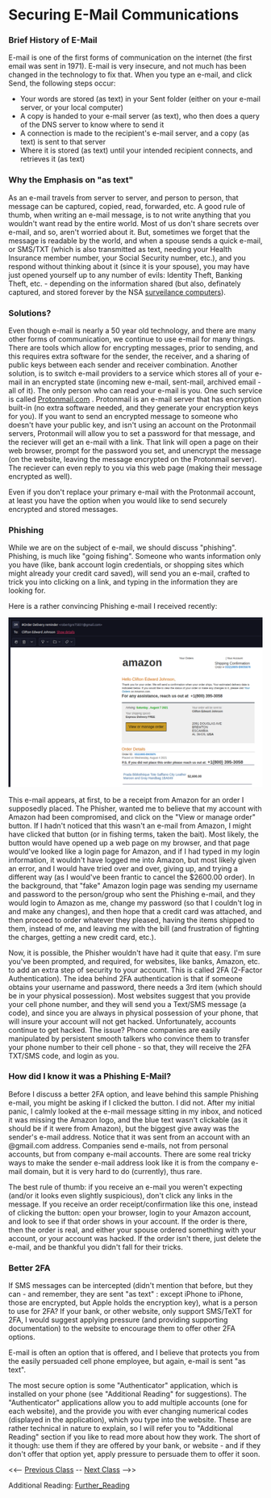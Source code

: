 # Securing E-Mail Communications

### Brief History of E-Mail
E-mail is one of the first forms of communication on the internet (the first email was sent in 1971).  E-mail is very insecure, and not much has been changed in the technology to fix that.  When you type an e-mail, and click Send, the following steps occur:

- Your words are stored (as text) in your Sent folder (either on your e-mail server, or your local computer)
- A copy is handed to your e-mail server (as text), who then does a query of the DNS server to know where to send it
- A connection is made to the recipient's e-mail server, and a copy (as text) is sent to that server
- Where it is stored (as text) until your intended recipient connects, and retrieves it (as text)

### Why the Emphasis on "as text"
As an e-mail travels from server to server, and person to person, that message can be captured, copied, read, forwarded, etc.  A good rule of thumb, when writing an e-mail message, is to not write anything that you wouldn't want read by the entire world.  Most of us don't share secrets over e-mail, and so, aren't worried about it.  But, sometimes we forget that the message is readable by the world, and when a spouse sends a quick e-mail, or SMS/TXT (which is also transmitted as text, needing your Health Insurance member number, your Social Security number, etc.), and you respond without thinking about it (since it is your spouse), you may have just opened yourself up to any number of evils: Identity Theft, Banking Theft, etc. - depending on the information shared (but also, definately captured, and stored forever by the NSA [surveilance computers](https://en.wikipedia.org/wiki/PRISM_(surveillance_program))).

### Solutions?
Even though e-mail is nearly a 50 year old technology, and there are many other forms of communication, we continue to use e-mail for many things.  There are tools which allow for encrypting messages, prior to sending, and this requires extra software for the sender, the receiver, and a sharing of public keys between each sender and receiver combination.  Another solution, is to switch e-mail providers to a service which stores all of your e-mail in an encrypted state (incoming new e-mail, sent-mail, archived email - all of it).  The only person who can read your e-mail is you.  One such service is called [Protonmail.com](https://protonmail.com) . Protonmail is an e-mail server that has encryption built-in (no extra software needed, and they generate your encryption keys for you).  If you want to send an encrypted message to someone who doesn't have your public key, and isn't using an account on the Protonmail servers, Protonmail will allow you to set a password for that message, and the reciever will get an e-mail with a link.  That link will open a page on their web browser, prompt for the password you set, and unencrypt the message (on the website, leaving the message encrypted on the Protonmail server).  The reciever can even reply to you via this web page (making their message encrypted as well).

Even if you don't replace your primary e-mail with the Protonmail account, at least you have the option when you would like to send securely encrypted and stored messages.

### Phishing
While we are on the subject of e-mail, we should discuss "phishing".  Phishing, is much like "going fishing".  Someone who wants information only you have (like, bank account login credentials, or shopping sites which might already your credit card saved), will send you an e-mail, crafted to trick you into clicking on a link, and typing in the information they are looking for.

Here is a rather convincing Phishing e-mail I received recently:

![Phishing_email](phish.png)

This e-mail appears, at first, to be a receipt from Amazon for an order I supposedly placed.  The Phisher, wanted me to believe that my account with Amazon had been compromised, and click on the "View or manage order" button.  If I hadn't noticed that this wasn't an e-mail from Amazon, I might have clicked that button (or in fishing terms, taken the bait).  Most likely, the button would have opened up a web page on my browser, and that page would've looked like a login page for Amazon, and if I had typed in my login information, it wouldn't have logged me into Amazon, but most likely given an error, and I would have tried over and over, giving up, and trying a different way (as I would've been frantic to cancel the $2600.00 order).  In the background, that "fake" Amazon login page was sending my username and password to the person/group who sent the Phishing e-mail, and they would login to Amazon as me, change my password (so that I couldn't log in and make any changes), and then hope that a credit card was attached, and then proceed to order whatever they pleased, having the items shipped to them, instead of me, and leaving me with the bill (and frustration of fighting the charges, getting a new credit card, etc.).

Now, it is possible, the Phisher wouldn't have had it quite that easy.  I'm sure you've been prompted, and required, for websites, like banks, Amazon, etc. to add an extra step of security to your account.  This is called 2FA (2-Factor Authentication).  The idea behind 2FA authentication is that if someone obtains your username and password, there needs a 3rd item (which should be in your physical possession).  Most websites suggest that you provide your cell phone number, and they will send you a Text/SMS message (a code), and since you are always in physical possession of your phone, that will insure your account will not get hacked.  Unfortunately, accounts continue to get hacked.  The issue?  Phone companies are easily manipulated by persistent smooth talkers who convince them to transfer your phone number to their cell phone - so that, they will receive the 2FA TXT/SMS code, and login as you.

### How did I know it was a Phishing E-Mail?
Before I discuss a better 2FA option, and leave behind this sample Phishing e-mail, you might be asking if I clicked the button.  I did not.  After my initial panic, I calmly looked at the e-mail message sitting in my inbox, and noticed it was missing the Amazon logo, and the blue text wasn't clickable (as it should be if it were from Amazon), but the biggest give away was the sender's e-mail address.  Notice that it was sent from an account with an @gmail.com address.  Companies send e-mails, not from personal accounts, but from company e-mail accounts.  There are some real tricky ways to make the sender e-mail address look like it is from the company e-mail domain, but it is very hard to do (currently), thus rare.

The best rule of thumb: if you receive an e-mail you weren't expecting (and/or it looks even slightly suspicious), don't click any links in the message.  If you receive an order receipt/confirmation like this one, instead of clicking the button: open your browser, login to your Amazon account, and look to see if that order shows in your account.  If the order is there, then the order is real, and either your spouse ordered something with your account, or your account was hacked.  If the order isn't there, just delete the e-mail, and be thankful you didn't fall for their tricks.

### Better 2FA
If SMS messages can be intercepted (didn't mention that before, but they can - and remember, they are sent "as text" : except iPhone to iPhone, those are encrypted, but Apple holds the encryption key), what is a person to use for 2FA?  If your bank, or other website, only support SMS/TeXT for 2FA, I would suggest applying pressure (and providing supporting documentation) to the website to encourage them to offer other 2FA options.

E-mail is often an option that is offered, and I believe that protects you from the easily persuaded cell phone employee, but again, e-mail is sent "as text".

The most secure option is some "Authenticator" application, which is installed on your phone (see "Additional Reading" for suggestions).  The "Authenticator" applications allow you to add multiple accounts (one for each website), and the provide you with ever changing numerical codes (displayed in the application), which you type into the website.  These are rather technical in nature to explain, so I will refer you to "Additional Reading" section if you like to read more about how they work.  The short of it though: use them if they are offered by your bank, or website - and if they don't offer that option yet, apply pressure to persuade them to offer it soon.

<<-- [Previous Class](../Class2/README.md) -- [Next Class](../Class4/README.md) -->>

Additional Reading:
[Further_Reading](Further_reading.md)
